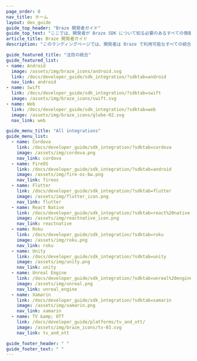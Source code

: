 ```yaml
---
page_order: 0
nav_title: ホーム
layout: dev_guide
guide_top_header: "Braze 開発者ガイド"
guide_top_text: "ここでは、開発者が Braze SDK について知る必要のあるすべての情報を得ることができます。各SDKは、独自のGitHub公開リポジトリでホストされており、Brazeの機能をテストしたり、独自のアプリケーションと一緒に実装したりするために使用できる、完全にビルド可能なサンプルアプリが含まれている。詳しくは、<a href='{{site.baseurl}}/developer_guide/references/'>参照資料、リポジトリ、サンプルアプリ</a>を参照してください。<br><br>Braze を使用して構築している他の開発者とつながり、学び、刺激を受けたいですか?<a href='https://www.braze.com/dev-portal'>Braze 開発者コミュニティ</a>に参加しましょう。"
article_title: Braze 開発者ガイド
description: "このランディングページでは、開発者は Braze で利用可能なすべての統合を見つけることができます。"

guide_featured_title: "注目の統合"
guide_featured_list:
- name: Android
  image: /assets/img/braze_icons/android.svg
  link: /docs/developer_guide/sdk_integration/?sdktab=android
  nav_link: android
- name: Swift
  link: /docs/developer_guide/sdk_integration/?sdktab=swift
  image: /assets/img/braze_icons/swift.svg
- name: Web
  link: /docs/developer_guide/sdk_integration/?sdktab=web
  image: /assets/img/braze_icons/globe-02.svg
  nav_link: web

guide_menu_title: "All integrations"
guide_menu_list:
  - name: Cordova
    link: /docs/developer_guide/sdk_integration/?sdktab=cordova
    image: /assets/img/cordova.png
    nav_link: cordova
  - name: FireOS
    link: /docs/developer_guide/sdk_integration/?sdktab=android
    image: /assets/img/fire-os-bw.png
    nav_link: fireos
  - name: Flutter
    link: /docs/developer_guide/sdk_integration/?sdktab=flutter
    image: /assets/img/flutter_icon.png
    nav_link: flutter
  - name: React Native
    link: /docs/developer_guide/sdk_integration/?sdktab=react%20native
    image: /assets/img/reactnative_icon.png
    nav_link: reactnative
  - name: Roku
    link: /docs/developer_guide/sdk_integration/?sdktab=roku
    image: /assets/img/roku.png
    nav_link: roku
  - name: Unity
    link: /docs/developer_guide/sdk_integration/?sdktab=unity
    image: /assets/img/unity.png
    nav_link: unity
  - name: Unreal Engine
    link: /docs/developer_guide/sdk_integration/?sdktab=unreal%20engine
    image: /assets/img/unreal.png
    nav_link: unreal_engine
  - name: Xamarin
    link: /docs/developer_guide/sdk_integration/?sdktab=xamarin
    image: /assets/img/xamarin.png
    nav_link: xamarin
  - name: TV &amp; OTT
    link: /docs/developer_guide/platforms/tv_and_ott/
    image: /assets/img/braze_icons/tv-03.svg
    nav_link: tv_and_ott

guide_footer_header: " "
guide_footer_text: " "
---
```

